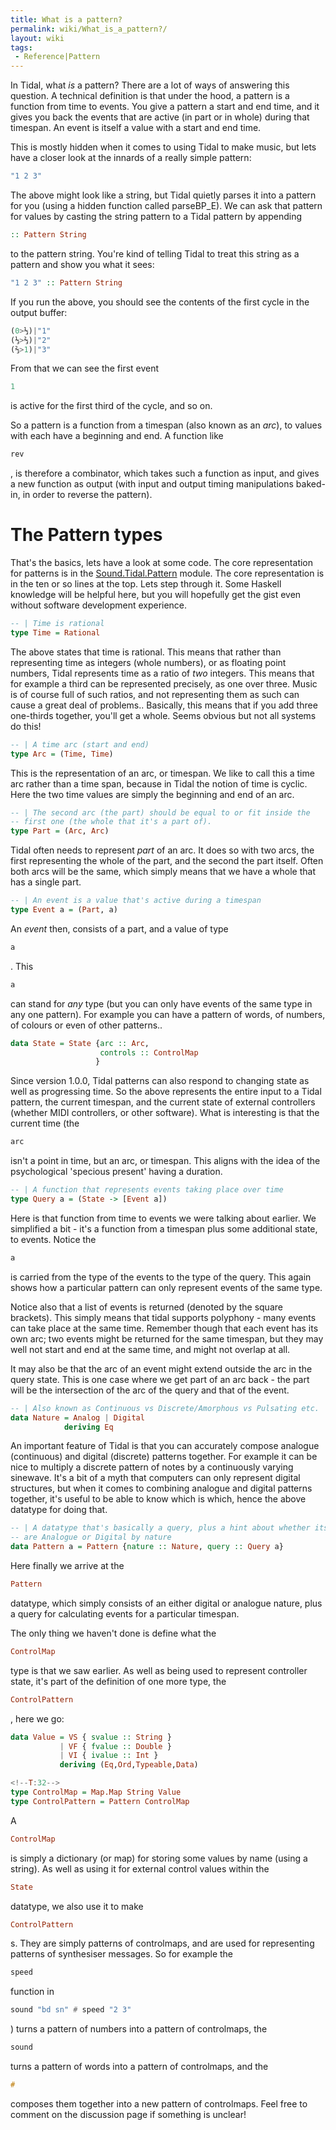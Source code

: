```yaml
---
title: What is a pattern?
permalink: wiki/What_is_a_pattern?/
layout: wiki
tags:
 - Reference|Pattern
---
```


<translate> In Tidal, what *is* a pattern? There are a lot of ways of
answering this question. A technical definition is that under the hood,
a pattern is a function from time to events. You give a pattern a start
and end time, and it gives you back the events that are active (in part
or in whole) during that timespan. An event is itself a value with a
start and end time.

This is mostly hidden when it comes to using Tidal to make music, but
lets have a closer look at the innards of a really simple pattern:

``` Haskell
"1 2 3"
```

The above might look like a string, but Tidal quietly parses it into a
pattern for you (using a hidden function called parseBP_E). We can ask
that pattern for values by casting the string pattern to a Tidal pattern
by appending

``` Haskell
:: Pattern String
```

to the pattern string. You're kind of telling Tidal to treat this string
as a pattern and show you what it sees:

``` Haskell
"1 2 3" :: Pattern String
```

If you run the above, you should see the contents of the first cycle in
the output buffer:

``` Haskell
(0>⅓)|"1"
(⅓>⅔)|"2"
(⅔>1)|"3"
```

From that we can see the first event

``` Haskell
1
```

is active for the first third of the cycle, and so on.

So a pattern is a function from a timespan (also known as an *arc*), to
values with each have a beginning and end. A function like

``` Haskell
rev
```

, is therefore a combinator, which takes such a function as input, and
gives a new function as output (with input and output timing
manipulations baked-in, in order to reverse the pattern).

# The Pattern types

That's the basics, lets have a look at some code. The core
representation for patterns is in the
[Sound.Tidal.Pattern](https://github.com/tidalcycles/Tidal/blob/master/src/Sound/Tidal/Pattern.hs)
module. The core representation is in the ten or so lines at the top.
Lets step through it. Some Haskell knowledge will be helpful here, but
you will hopefully get the gist even without software development
experience.

``` Haskell
-- | Time is rational
type Time = Rational
```

The above states that time is rational. This means that rather than
representing time as integers (whole numbers), or as floating point
numbers, Tidal represents time as a ratio of *two* integers. This means
that for example a third can be represented precisely, as one over
three. Music is of course full of such ratios, and not representing them
as such can cause a great deal of problems.. Basically, this means that
if you add three one-thirds together, you'll get a whole. Seems obvious
but not all systems do this!

``` Haskell
-- | A time arc (start and end)
type Arc = (Time, Time)
```

This is the representation of an arc, or timespan. We like to call this
a time arc rather than a time span, because in Tidal the notion of time
is cyclic. Here the two time values are simply the beginning and end of
an arc.

``` Haskell
-- | The second arc (the part) should be equal to or fit inside the
-- first one (the whole that it's a part of).
type Part = (Arc, Arc)
```

Tidal often needs to represent *part* of an arc. It does so with two
arcs, the first representing the whole of the part, and the second the
part itself. Often both arcs will be the same, which simply means that
we have a whole that has a single part.

``` Haskell
-- | An event is a value that's active during a timespan
type Event a = (Part, a)
```

An *event* then, consists of a part, and a value of type

``` Haskell
a
```

. This

``` Haskell
a
```

can stand for *any* type (but you can only have events of the same type
in any one pattern). For example you can have a pattern of words, of
numbers, of colours or even of other patterns..

``` Haskell
data State = State {arc :: Arc,
                    controls :: ControlMap
                   }
```

Since version 1.0.0, Tidal patterns can also respond to changing state
as well as progressing time. So the above represents the entire input to
a Tidal pattern, the current timespan, and the current state of external
controllers (whether MIDI controllers, or other software). What is
interesting is that the current time (the

``` Haskell
arc
```

isn't a point in time, but an arc, or timespan. This aligns with the
idea of the psychological 'specious present' having a duration.

``` Haskell
-- | A function that represents events taking place over time
type Query a = (State -> [Event a])
```

Here is that function from time to events we were talking about earlier.
We simplified a bit - it's a function from a timespan plus some
additional state, to events. Notice the

``` Haskell
a
```

is carried from the type of the events to the type of the query. This
again shows how a particular pattern can only represent events of the
same type.

Notice also that a list of events is returned (denoted by the square
brackets). This simply means that tidal supports polyphony - many events
can take place at the same time. Remember though that each event has its
own arc; two events might be returned for the same timespan, but they
may well not start and end at the same time, and might not overlap at
all.

It may also be that the arc of an event might extend outside the arc in
the query state. This is one case where we get part of an arc back - the
part will be the intersection of the arc of the query and that of the
event.

``` Haskell
-- | Also known as Continuous vs Discrete/Amorphous vs Pulsating etc.
data Nature = Analog | Digital
            deriving Eq
```

An important feature of Tidal is that you can accurately compose
analogue (continuous) and digital (discrete) patterns together. For
example it can be nice to multiply a discrete pattern of notes by a
continuously varying sinewave. It's a bit of a myth that computers can
only represent digital structures, but when it comes to combining
analogue and digital patterns together, it's useful to be able to know
which is which, hence the above datatype for doing that.

``` Haskell
-- | A datatype that's basically a query, plus a hint about whether its events
-- are Analogue or Digital by nature
data Pattern a = Pattern {nature :: Nature, query :: Query a}
```

Here finally we arrive at the

``` Haskell
Pattern
```

datatype, which simply consists of an either digital or analogue nature,
plus a query for calculating events for a particular timespan.

The only thing we haven't done is define what the

``` Haskell
ControlMap
```

type is that we saw earlier. As well as being used to represent
controller state, it's part of the definition of one more type, the

``` Haskell
ControlPattern
```

, here we go:

``` Haskell
data Value = VS { svalue :: String }
           | VF { fvalue :: Double }
           | VI { ivalue :: Int }
           deriving (Eq,Ord,Typeable,Data)

<!--T:32-->
type ControlMap = Map.Map String Value
type ControlPattern = Pattern ControlMap
```

A

``` Haskell
ControlMap
```

is simply a dictionary (or map) for storing some values by name (using a
string). As well as using it for external control values within the

``` Haskell
State
```

datatype, we also use it to make

``` Haskell
ControlPattern
```

s\. They are simply patterns of controlmaps, and are used for
representing patterns of synthesiser messages. So for example the

``` Haskell
speed
```

function in

``` Haskell
sound "bd sn" # speed "2 3"
```

) turns a pattern of numbers into a pattern of controlmaps, the

``` Haskell
sound
```

turns a pattern of words into a pattern of controlmaps, and the

``` Haskell
#
```

composes them together into a new pattern of controlmaps. Feel free to
comment on the discussion page if something is unclear! </translate>
